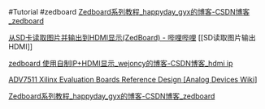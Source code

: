 
#Tutorial #zedboard
[Zedboard系列教程_happyday_gyx的博客-CSDN博客_zedboard](https://blog.csdn.net/qq_37719487/article/details/113616659)

[从SD卡读取图片并输出到HDMI显示(ZedBoard) - 哔哩哔哩](https://www.bilibili.com/read/cv16823211?from=search&spm_id_from=333.337.0.0) [[SD读取图片输出HDMI]]

[zedboard 使用自制IP+HDMI显示_wejoncy的博客-CSDN博客_hdmi ip](https://blog.csdn.net/wejoncy/article/details/46054057)

[ADV7511 Xilinx Evaluation Boards Reference Design [Analog Devices Wiki]](https://wiki.analog.com/resources/fpga/xilinx/kc705/adv7511)

[Zedboard系列教程_happyday_gyx的博客-CSDN博客_zedboard](https://blog.csdn.net/qq_37719487/article/details/113616659)